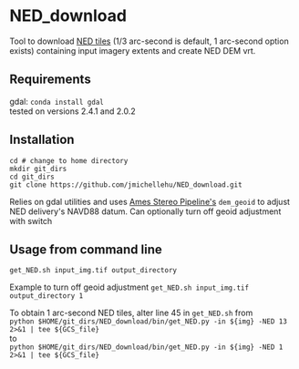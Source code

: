 # NED_download
Tool to download [NED tiles]() (1/3 arc-second is default, 1 arc-second option exists) containing input imagery extents and create NED DEM vrt.  
## Requirements
gdal: `conda install gdal`  
tested on versions 2.4.1 and 2.0.2

## Installation
```
cd # change to home directory
mkdir git_dirs
cd git_dirs
git clone https://github.com/jmichellehu/NED_download.git
```
Relies on gdal utilities and uses [Ames Stereo Pipeline's](https://github.com/NeoGeographyToolkit/StereoPipeline) `dem_geoid` to adjust NED delivery's NAVD88 datum. Can optionally turn off geoid adjustment with switch

## Usage from command line
`get_NED.sh input_img.tif output_directory`
  
Example to turn off geoid adjustment
`get_NED.sh input_img.tif output_directory 1`
  
To obtain 1 arc-second NED tiles, alter line 45 in `get_NED.sh` from  
`python $HOME/git_dirs/NED_download/bin/get_NED.py -in ${img} -NED 13 2>&1 | tee ${GCS_file}`  
to  
`python $HOME/git_dirs/NED_download/bin/get_NED.py -in ${img} -NED 1 2>&1 | tee ${GCS_file}`

